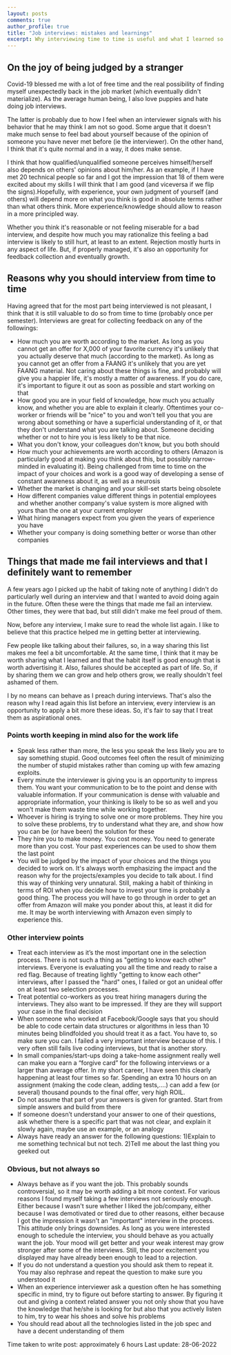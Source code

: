 ```yaml
---
layout: posts
comments: true
author_profile: true
title: "Job interviews: mistakes and learnings"
excerpt: Why interviewing time to time is useful and what I learned so far by doing so
---
```


## On the joy of being judged by a stranger
Covid-19 blessed me with a lot of free time and the real possibility of finding myself unexpectedly back in the job market (which eventually didn't materialize). As the average human being, I also love puppies and hate doing job interviews.

The latter is probably due to how I feel when an interviewer signals with his behavior that he may think I am not so good. Some argue that it doesn't make much sense to feel bad about yourself because of the opinion of someone you have never met before (ie the interviewer). On the other hand, I think that it's quite normal and in a way, it does make sense.

I think that how qualified/unqualified someone perceives himself/herself also depends on others' opinions about him/her. As an example, if I have met 20 technical people so far and I got the impression that 18 of them were excited about my skills I will think that I am good (and viceversa if we flip the signs).Hopefully, with experience, your own judgment of yourself (and others) will depend more on what you think is good in absolute terms rather than what others think. More experience/knowledge should allow to reason in a more principled way.

Whether you think it's reasonable or not feeling miserable for a bad interview, and despite how much you may rationalize this feeling a bad interview is likely to still hurt, at least to an extent. Rejection mostly hurts in any aspect of life. But, if properly managed, it's also an opportunity for feedback collection and eventually growth.

## Reasons why you should interview from time to time
Having agreed that for the most part being interviewed is not pleasant, I think that it is still valuable to do so from time to time (probably once per semester). Interviews are great for collecting feedback on any of the followings:

- How much you are worth according to the market. As long as you cannot get an offer for X,000 of your favorite currency it's unlikely that you actually deserve that much (according to the market). As long as you cannot get an offer from a FAANG it's unlikely that you are yet FAANG material. Not caring about these things is fine, and probably will give you a happier life, it's mostly a matter of awareness. If you do care, it's important to figure it out as soon as possible and start working on that
- How good you are in your field of knowledge, how much you actually know, and whether you are able to explain it clearly. Oftentimes your co-worker or friends will be "nice" to you and won't tell you that you are wrong about something or have a superficial understanding of it, or that they don't understand what you are talking about. Someone deciding whether or not to hire you is less likely to be that nice.
- What you don't know, your colleagues don't know, but you both should
- How much your achievements are worth according to others (Amazon is particularly good at making you think about this, but possibly narrow-minded in evaluating it). Being challenged from time to time on the impact of your choices and work is a good way of developing a sense of constant awareness about it, as well as a neurosis
- Whether the market is changing and your skill-set starts being obsolete
- How different companies value different things in potential employees and whether another company's value system is more aligned with yours than the one at your current employer
- What hiring managers expect from you given the years of experience you have
- Whether your company is doing something better or worse than other companies

## Things that made me fail interviews and that I definitely want to remember
A few years ago I picked up the habit of taking note of anything I didn't do particularly well during an interview and that I wanted to avoid doing again in the future. Often these were the things that made me fail an interview. Other times, they were that bad, but still didn't make me feel proud of them.

Now, before any interview, I make sure to read the whole list again. I like to believe that this practice helped me in getting better at interviewing.

Few people like talking about their failures, so, in a way sharing this list makes me feel a bit uncomfortable. At the same time, I think that it may be worth sharing what I learned and that the habit itself is good enough that is worth advertising it. Also, failures should be accepted as part of life. So, if by sharing them we can grow and help others grow, we really shouldn't feel ashamed of them.

I by no means can behave as I preach during interviews. That's also the reason why I read again this list before an interview, every interview is an opportunity to apply a bit more these ideas. So, it's fair to say that I treat them as aspirational ones.

### Points worth keeping in mind also for the work life
- Speak less rather than more, the less you speak the less likely you are to say something stupid. Good outcomes feel often the result of minimizing the number of stupid mistakes rather than coming up with few amazing exploits.
- Every minute the interviewer is giving you is an opportunity to impress them. You want your communication to be to the point and dense with valuable information. If your communication is dense with valuable and appropriate information, your thinking is likely to be so as well and you won't make them waste time while working together.
- Whoever is hiring is trying to solve one or more problems. They hire you to solve these problems, try to understand what they are, and show how you can be (or have been) the solution for these
- They hire you to make money. You cost money. You need to generate more than you cost. Your past experiences can be used to show them the last point
- You will be judged by the impact of your choices and the things you decided to work on. It's always worth emphasizing the impact and the reason why for the projects/examples you decide to talk about. I find this way of thinking very unnatural. Still, making a habit of thinking in terms of ROI when you decide how to invest your time is probably a good thing. The process you will have to go through in order to get an offer from Amazon will make you ponder about this, at least it did for me. It may be worth interviewing with Amazon even simply to experience this.

### Other interview points
- Treat each interview as it’s the most important one in the selection process. There is not such a thing as "getting to know each other" interviews. Everyone is evaluating you all the time and ready to raise a red flag. Because of treating lightly "getting to know each other" interviews, after I passed the "hard" ones, I failed or got an unideal offer on at least two selection processes.
- Treat potential co-workers as you treat hiring managers during the interviews. They also want to be impressed. If they are they will support your case in the final decision
- When someone who worked at Facebook/Google says that you should be able to code certain data structures or algorithms in less than 10 minutes being blindfolded you should treat it as a fact. You have to, so make sure you can. I failed a very important interview because of this. I very often still fails live coding interviews, but that is another story.
- In small companies/start-ups doing a take-home assignment really well can make you earn a “forgive card” for the following interviews or a larger than average offer. In my short career, I have seen this clearly happening at least four times so far. Spending an extra 10 hours on an assignment (making the code clean, adding tests,....) can add a few (or several) thousand pounds to the final offer, very high ROIL.
- Do not assume that part of your answers is given for granted. Start from simple answers and build from there
- If someone doesn’t understand your answer to one of their questions, ask whether there is a specific part that was not clear, and explain it slowly again, maybe use an example, or an analogy
- Always have ready an answer for the following questions: 1)Explain to me something technical but not tech. 2)Tell me about the last thing you geeked out

### Obvious, but not always so
- Always behave as if you want the job. This probably sounds controversial, so it may be worth adding a bit more context. For various reasons I found myself taking a few interviews not seriously enough. Either because I wasn't sure whether I liked the job/company, either because I was demotivated or tired due to other reasons, either because I got the impression it wasn't an "important" interview in the process. This attitude only brings downsides. As long as you were interested enough to schedule the interview, you should behave as you actually want the job. Your mood will get better and your weak interest may grow stronger after some of the interviews. Still, the poor excitement you displayed may have already been enough to lead to a rejection.
- If you do not understand a question you should ask them to repeat it. You may also rephrase and repeat the question to make sure you understood it
- When an experience interviewer ask a question often he has something specific in mind, try to figure out before starting to answer. By figuring it out and giving a context related answer you not only show that you have the knowledge that he/she is looking for but also that you actively listen to him, try to wear his shoes and solve his problems
- You should read about all the technologies listed in the job spec and have a decent understanding of them


Time taken to write post: approximately 6 hours
Last update: 28-06-2022
